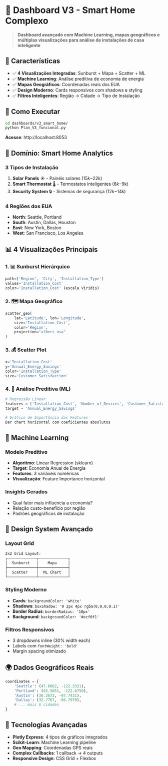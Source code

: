 # 🏡 **Dashboard V3 - Smart Home Complexo**

> **Dashboard avançado com Machine Learning, mapas geográficos e múltiplas visualizações para análise de instalações de casa inteligente**

## 🎯 **Características**

- ✅ **4 Visualizações Integradas**: Sunburst + Mapa + Scatter + ML
- ✅ **Machine Learning**: Análise preditiva de economia de energia
- ✅ **Mapas Geográficos**: Coordenadas reais dos EUA
- ✅ **Design Moderno**: Cards responsivos com shadows e styling
- ✅ **Filtros Inteligentes**: Região → Cidade → Tipo de Instalação

## 🚀 **Como Executar**

```bash
cd dashboards/v3_smart_home/
python Plan_V3_funcional.py
```

**Acesse**: http://localhost:8053

## 🏡 **Domínio: Smart Home Analytics**

### **3 Tipos de Instalação**
1. **Solar Panels** ☀️ - Painéis solares ($15k-$22k)
2. **Smart Thermostat** 🌡️ - Termostatos inteligentes ($6k-$9k)
3. **Security System** 🔒 - Sistemas de segurança ($12k-$14k)

### **4 Regiões dos EUA**
- **North**: Seattle, Portland
- **South**: Austin, Dallas, Houston  
- **East**: New York, Boston
- **West**: San Francisco, Los Angeles

## 📊 **4 Visualizações Principais**

### **1. 📊 Sunburst Hierárquico**
```python
path=['Region', 'City', 'Installation_Type']
values='Installation_Cost'
color='Installation_Cost' (escala Viridis)
```

### **2. 🗺️ Mapa Geográfico** 
```python
scatter_geo(
    lat='Latitude', lon='Longitude',
    size='Installation_Cost',
    color='Region',
    projection="albers usa"
)
```

### **3. 💰 Scatter Plot**
```python
x='Installation_Cost'
y='Annual_Energy_Savings' 
color='Installation_Type'
size='Customer_Satisfaction'
```

### **4. 🔮 Análise Preditiva (ML)**
```python
# Regressão Linear
features = ['Installation_Cost', 'Number_of_Devices', 'Customer_Satisfaction']
target = 'Annual_Energy_Savings'

# Gráfico de Importância das Features
Bar chart horizontal com coeficientes absolutos
```

## 🧠 **Machine Learning**

### **Modelo Preditivo**
- **Algoritmo**: Linear Regression (sklearn)
- **Target**: Economia Anual de Energia
- **Features**: 3 variáveis numéricas
- **Visualização**: Feature Importance horizontal

### **Insights Gerados**
- Qual fator mais influencia a economia?
- Relação custo-benefício por região
- Padrões geográficos de instalação

## 🎨 **Design System Avançado**

### **Layout Grid**
```css
2x2 Grid Layout:
┌─────────────┬─────────────┐
│  Sunburst   │    Mapa     │
├─────────────┼─────────────┤
│  Scatter    │  ML Chart   │
└─────────────┴─────────────┘
```

### **Styling Moderno**
- **Cards**: `backgroundColor: 'white'`
- **Shadows**: `boxShadow: '0 2px 4px rgba(0,0,0,0.1)'`
- **Border Radius**: `borderRadius: '10px'`
- **Background**: `backgroundColor: '#ecf0f1'`

### **Filtros Responsivos**
- 3 dropdowns inline (30% width each)
- Labels com `fontWeight: 'bold'`
- Margin spacing otimizado

## 🌍 **Dados Geográficos Reais**

```python
coordinates = {
    'Seattle': (47.6062, -122.3321),
    'Portland': (45.5051, -122.6750), 
    'Austin': (30.2672, -97.7431),
    'Dallas': (32.7767, -96.7970),
    # ... mais 6 cidades
}
```

## 🔧 **Tecnologias Avançadas**

- **Plotly Express**: 4 tipos de gráficos integrados
- **Scikit-Learn**: Machine Learning pipeline
- **Geo Mapping**: Coordenadas GPS reais
- **Complex Callbacks**: 1 callback → 4 outputs
- **Responsive Design**: CSS Grid + Flexbox
